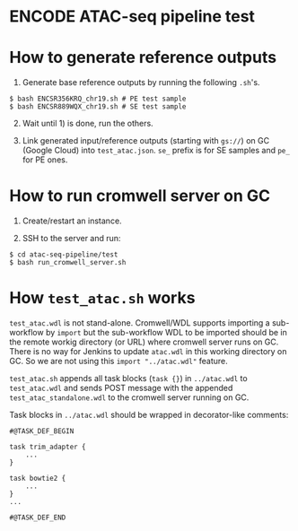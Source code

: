 ENCODE ATAC-seq pipeline test
===================================================

# How to generate reference outputs

1) Generate base reference outputs by running the following `.sh`'s.
```
$ bash ENCSR356KRQ_chr19.sh # PE test sample
$ bash ENCSR889WQX_chr19.sh # SE test sample
```

2) Wait until 1) is done, run the others.

3) Link generated input/reference outputs (starting with `gs://`) on GC (Google Cloud) into `test_atac.json`. `se_` prefix is for SE samples and `pe_` for PE ones.

# How to run cromwell server on GC

1) Create/restart an instance.

2) SSH to the server and run:
```
$ cd atac-seq-pipeline/test
$ bash run_cromwell_server.sh
```

# How `test_atac.sh` works

`test_atac.wdl` is not stand-alone. Cromwell/WDL supports importing a sub-workflow by `import` but the sub-workflow WDL to be imported should be in the remote workig directory (or URL) where cromwell server runs on GC. There is no way for Jenkins to update `atac.wdl` in this working directory on GC. So we are not using this `import "../atac.wdl"` feature.

`test_atac.sh` appends all task blocks (`task {}`) in `../atac.wdl` to `test_atac.wdl` and sends POST message with the appended `test_atac_standalone.wdl` to the cromwell server running on GC.

Task blocks in `../atac.wdl` should be wrapped in decorator-like comments:
```
#@TASK_DEF_BEGIN

task trim_adapter {
	...
}

task bowtie2 {
	...
}
...

#@TASK_DEF_END
```
